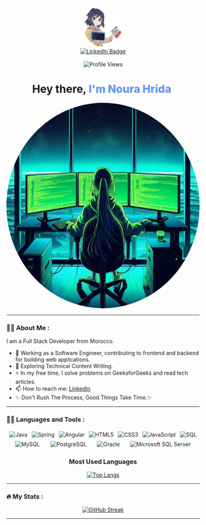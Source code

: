 <!-- Header Section -->
<div id="header" align="center">
  <img src="assets/logo.png" width="100" alt="Logo" style="border-radius:50%">
  <div id="badges">
    <a href="https://www.linkedin.com/in/noura-hrida-3a3479183/">
      <img src="https://img.shields.io/badge/LinkedIn-blue?style=flat&logo=linkedin&logoColor=white" alt="LinkedIn Badge"/>
    </a>
  </div>
  <br>
  <img src="https://komarev.com/ghpvc/?username=nourahrida&style=flat-square&color=blue" alt="Profile Views"/>
  <h1>
    Hey there, <span style="color: cornflowerblue;font-weight: 800;">I'm Noura Hrida</span>
    <img src="https://media.giphy.com/media/hvRJCLFzcasrR4ia7z/giphy.gif" width="30px" alt=""/>
  </h1>
</div>

<!-- Main Content Section -->
<div align="center">
  <img style="border-radius: 50%;" src="./assets/introPicture.png" width="736" height="536" alt="Introduction Picture"/>
</div>

---

### 👩‍💻 About Me :

I am a Full Stack Developer from Morocco.

- 🔭 Working as a Software Engineer, contributing to frontend and backend for building web applications.
- 🌱 Exploring Technical Content Writing.
- ⚡ In my free time, I solve problems on GeeksforGeeks and read tech articles.
- 📫 How to reach me: [LinkedIn](https://www.linkedin.com/in/noura-hrida-3a3479183/)
- ✨ Don't Rush The Process, Good Things Take Time.✨

---

### 🔨🔧 Languages and Tools :

<div>
    <div style="display: flex; flex-direction: row; flex-wrap: wrap; align-content: center; justify-content: space-evenly;">
        <img src="https://img.icons8.com/color/48/000000/java-coffee-cup-logo.png" alt="Java" style="vertical-align:top; margin:4px">
        <img src="https://img.icons8.com/color/48/000000/spring-logo.png" alt="Spring" style="vertical-align:top; margin:4px">
        <img src="https://img.icons8.com/color/48/000000/angularjs.png" alt="Angular" style="vertical-align:top; margin:4px">
        <img src="https://img.icons8.com/color/48/000000/html-5.png" alt="HTML5" style="vertical-align:top; margin:4px">
        <img src="https://img.icons8.com/color/48/000000/css3.png" alt="CSS3" style="vertical-align:top; margin:4px">
        <img src="https://img.icons8.com/color/48/000000/javascript.png" alt="JavaScript" style="vertical-align:top; margin:4px">
        <img src="https://img.icons8.com/color/48/000000/sql.png" alt="SQL" style="vertical-align:top; margin:4px">
        <img src="https://img.icons8.com/color/48/000000/mysql-logo.png" alt="MySQL" style="vertical-align:top; margin:4px">
        <img src="https://img.icons8.com/color/48/000000/postgreesql.png" alt="PostgreSQL" style="vertical-align:top; margin:4px">
        <img src="https://img.icons8.com/color/48/000000/oracle-logo.png" alt="Oracle" style="vertical-align:top; margin:4px">
        <img src="https://img.icons8.com/color/48/000000/microsoft-sql-server.png" alt="Microsoft SQL Server" style="vertical-align:top; margin:4px">
    </div>
    <div style="display: flex; flex-direction: column; justify-content: center;align-items: center;" >
        <h3>Most Used Languages</h3>
        <a href="https://github.com/anuraghazra/github-readme-stats">
            <img src="https://github-readme-stats.vercel.app/api/top-langs/?username=nourahrida&layout=compact&theme=vision-friendly-dark" alt="Top Langs"/>
        </a>
    </div>
</div>

---

### 🔥 My Stats :

<div style="display: flex; justify-content: center;" >
  <a href="https://git.io/streak-stats">
    <img src="http://github-readme-streak-stats.herokuapp.com?user=nourahrida&theme=dark&background=000000" alt="GitHub Streak"/>
  </a>
</div>

---
